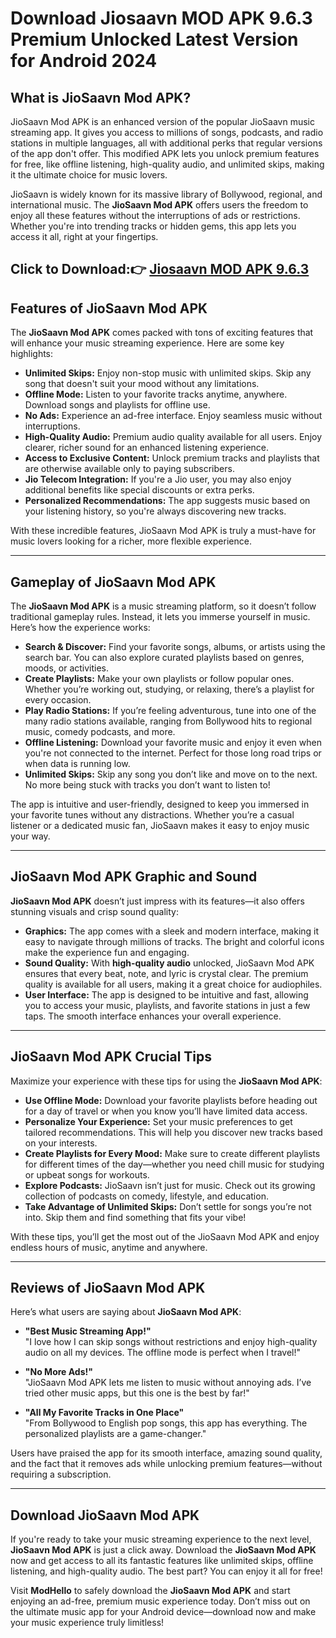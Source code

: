# Download Jiosaavn MOD APK 9.6.3 Premium Unlocked Latest Version for Android 2024
## What is JioSaavn Mod APK?

JioSaavn Mod APK is an enhanced version of the popular JioSaavn music streaming app. It gives you access to millions of songs, podcasts, and radio stations in multiple languages, all with additional perks that regular versions of the app don't offer. This modified APK lets you unlock premium features for free, like offline listening, high-quality audio, and unlimited skips, making it the ultimate choice for music lovers.

JioSaavn is widely known for its massive library of Bollywood, regional, and international music. The **JioSaavn Mod APK** offers users the freedom to enjoy all these features without the interruptions of ads or restrictions. Whether you're into trending tracks or hidden gems, this app lets you access it all, right at your fingertips.

## Click to Download:👉 [Jiosaavn MOD APK 9.6.3](https://modhello.com/jiosaavn/)

## Features of JioSaavn Mod APK

The **JioSaavn Mod APK** comes packed with tons of exciting features that will enhance your music streaming experience. Here are some key highlights:

- **Unlimited Skips:** Enjoy non-stop music with unlimited skips. Skip any song that doesn't suit your mood without any limitations.
- **Offline Mode:** Listen to your favorite tracks anytime, anywhere. Download songs and playlists for offline use.
- **No Ads:** Experience an ad-free interface. Enjoy seamless music without interruptions.
- **High-Quality Audio:** Premium audio quality available for all users. Enjoy clearer, richer sound for an enhanced listening experience.
- **Access to Exclusive Content:** Unlock premium tracks and playlists that are otherwise available only to paying subscribers.
- **Jio Telecom Integration:** If you're a Jio user, you may also enjoy additional benefits like special discounts or extra perks.
- **Personalized Recommendations:** The app suggests music based on your listening history, so you're always discovering new tracks.

With these incredible features, JioSaavn Mod APK is truly a must-have for music lovers looking for a richer, more flexible experience.

---

## Gameplay of JioSaavn Mod APK

The **JioSaavn Mod APK** is a music streaming platform, so it doesn’t follow traditional gameplay rules. Instead, it lets you immerse yourself in music. Here’s how the experience works:

- **Search & Discover:** Find your favorite songs, albums, or artists using the search bar. You can also explore curated playlists based on genres, moods, or activities.
- **Create Playlists:** Make your own playlists or follow popular ones. Whether you’re working out, studying, or relaxing, there’s a playlist for every occasion.
- **Play Radio Stations:** If you’re feeling adventurous, tune into one of the many radio stations available, ranging from Bollywood hits to regional music, comedy podcasts, and more.
- **Offline Listening:** Download your favorite music and enjoy it even when you're not connected to the internet. Perfect for those long road trips or when data is running low.
- **Unlimited Skips:** Skip any song you don’t like and move on to the next. No more being stuck with tracks you don’t want to listen to!

The app is intuitive and user-friendly, designed to keep you immersed in your favorite tunes without any distractions. Whether you’re a casual listener or a dedicated music fan, JioSaavn makes it easy to enjoy music your way.

---

## JioSaavn Mod APK Graphic and Sound

**JioSaavn Mod APK** doesn’t just impress with its features—it also offers stunning visuals and crisp sound quality:

- **Graphics:** The app comes with a sleek and modern interface, making it easy to navigate through millions of tracks. The bright and colorful icons make the experience fun and engaging.
- **Sound Quality:** With **high-quality audio** unlocked, JioSaavn Mod APK ensures that every beat, note, and lyric is crystal clear. The premium quality is available for all users, making it a great choice for audiophiles.
- **User Interface:** The app is designed to be intuitive and fast, allowing you to access your music, playlists, and favorite stations in just a few taps. The smooth interface enhances your overall experience.

---

## JioSaavn Mod APK Crucial Tips

Maximize your experience with these tips for using the **JioSaavn Mod APK**:

- **Use Offline Mode:** Download your favorite playlists before heading out for a day of travel or when you know you’ll have limited data access.
- **Personalize Your Experience:** Set your music preferences to get tailored recommendations. This will help you discover new tracks based on your interests.
- **Create Playlists for Every Mood:** Make sure to create different playlists for different times of the day—whether you need chill music for studying or upbeat songs for workouts.
- **Explore Podcasts:** JioSaavn isn’t just for music. Check out its growing collection of podcasts on comedy, lifestyle, and education.
- **Take Advantage of Unlimited Skips:** Don’t settle for songs you’re not into. Skip them and find something that fits your vibe!

With these tips, you’ll get the most out of the JioSaavn Mod APK and enjoy endless hours of music, anytime and anywhere.

---

## Reviews of JioSaavn Mod APK

Here’s what users are saying about **JioSaavn Mod APK**:

- **"Best Music Streaming App!"**  
  "I love how I can skip songs without restrictions and enjoy high-quality audio on all my devices. The offline mode is perfect when I travel!"
  
- **"No More Ads!"**  
  "JioSaavn Mod APK lets me listen to music without annoying ads. I’ve tried other music apps, but this one is the best by far!"
  
- **"All My Favorite Tracks in One Place"**  
  "From Bollywood to English pop songs, this app has everything. The personalized playlists are a game-changer."

Users have praised the app for its smooth interface, amazing sound quality, and the fact that it removes ads while unlocking premium features—without requiring a subscription.

---

## Download JioSaavn Mod APK

If you're ready to take your music streaming experience to the next level, **JioSaavn Mod APK** is just a click away. Download the **JioSaavn Mod APK** now and get access to all its fantastic features like unlimited skips, offline listening, and high-quality audio. The best part? You can enjoy it all for free!

Visit **ModHello** to safely download the **JioSaavn Mod APK** and start enjoying an ad-free, premium music experience today. Don’t miss out on the ultimate music app for your Android device—download now and make your music experience truly limitless!

